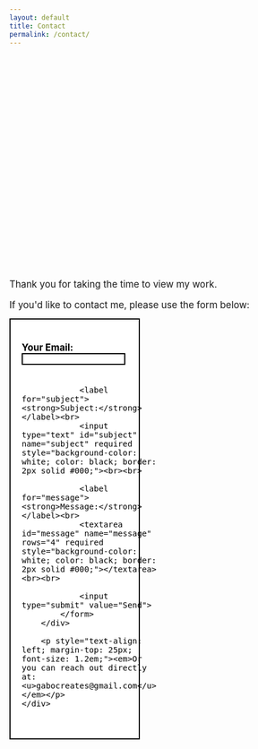 ```yaml
---
layout: default
title: Contact
permalink: /contact/
---
```



<div style="display: flex; flex-direction: column; justify-content: flex-start; align-items: flex-start; height: 80vh; padding-top: 10vh; padding-right: 6.25%;">
    <span style="font-size: 1.2em;">Thank you for taking the time to view my work.</span>
    <span style="font-size: 1.2em; margin-top: 1em;">If you'd like to contact me, please use the form below:</span>
    <div style="border: 2px solid #000; padding: 20px; width: 40%; background-color: #FFFFFF; color: black; margin-top: 1em;">
        <div style="display: flex; justify-content: flex-start; margin-top: 20px;">
            <form action="https://formspree.io/f/{your_form_id}" method="POST" style="font-size: 1.2em;">
                <label for="email"><strong>Your Email:</strong></label><br>
                <input type="email" id="email" name="email" required style="background-color: white; color: black; border: 2px solid #000;"><br><br>
                
                <label for="subject"><strong>Subject:</strong></label><br>
                <input type="text" id="subject" name="subject" required style="background-color: white; color: black; border: 2px solid #000;"><br><br>
                
                <label for="message"><strong>Message:</strong></label><br>
                <textarea id="message" name="message" rows="4" required style="background-color: white; color: black; border: 2px solid #000;"></textarea><br><br>
                
                <input type="submit" value="Send">
            </form>
        </div>

        <p style="text-align: left; margin-top: 25px; font-size: 1.2em;"><em>Or you can reach out directly at: <u>gabocreates@gmail.com</u></em></p>
    </div>
</div>
